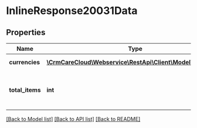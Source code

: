 # InlineResponse20031Data

## Properties
Name | Type | Description | Notes
------------ | ------------- | ------------- | -------------
**currencies** | [**\CrmCareCloud\Webservice\RestApi\Client\Model\Currency[]**](Currency.md) | Structure of currency | [optional] 
**total_items** | **int** | Total count of found items of resource currencies | [optional] 

[[Back to Model list]](../../README.md#documentation-for-models) [[Back to API list]](../../README.md#documentation-for-api-endpoints) [[Back to README]](../../README.md)

